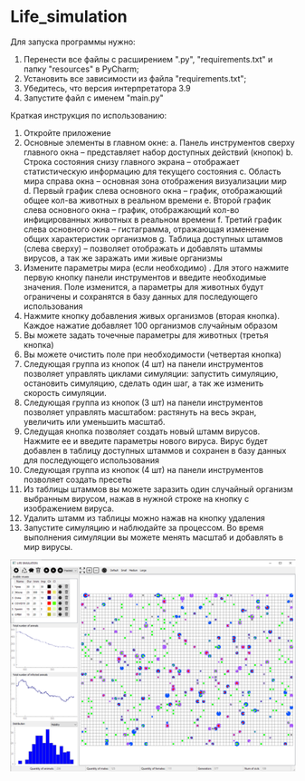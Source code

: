 # Life_simulation
Для запуска программы нужно:
  1. Перенести все файлы с расширением ".py", "requirements.txt" и папку "resources" в PyCharm;
  2. Установить все зависимости из файла "requirements.txt";
  3. Убедитесь, что версия интерпретатора 3.9
  4. Запустите файл с именем "main.py"
  
  
Краткая инструкция по использованию:
1.	Откройте приложение
2.	Основные элементы в главном окне:
	a.	Панель инструментов сверху главного окна – представляет набор доступных действий (кнопок)
	b.	Строка состояния снизу главного экрана – отображает статистическую информацию для текущего состояния
	c.	Область мира справа окна – основная зона отображения визуализации мир
	d.	Первый график слева основного окна – график, отображающий общее кол-ва животных в реальном времени
	e.	Второй график слева основного окна – график, отображающий кол-во инфицированных животных в реальном времени
  f.  Третий график слева основного окна – гистаграмма, отражающая изменение общих характеристик организмов
	g.	Таблица доступных штаммов (слева сверху) – позволяет отображать и добавлять штаммы вирусов, а так же заражать ими живые организмы
3.	Измените параметры мира (если необходимо) . Для этого нажмите первую кнопку панели инструментов и введите необходимые значения. Поле изменится, а параметры для животных будут ограничены и сохранятся в базу данных для последующего использования
4.	Нажмите кнопку добавления живых организмов (вторая кнопка). Каждое нажатие добавляет 100 организмов случайным образом
5.  Вы можете задать точечные параметры для животных (третья кнопка)
6.	Вы можете очистить поле при необходимости (четвертая кнопка)
7.	Следующая группа из кнопок (4 шт) на панели инструментов позволяет управлять циклами симуляции: запустить симуляцию, остановить симуляцию, сделать один шаг, а так же изменить скорость симуляции.
8.	Следующая группа из кнопок (3 шт) на панели инструментов позволяет управлять масштабом: растянуть на весь экран, увеличить или уменьшить масштаб.
9.	Следущая кнопка позволяет создать новый штамм вирусов. Нажмите ее и введите параметры нового вируса. Вирус будет добавлен в таблицу доступных штаммов и сохранен в базу данных для последующего использования
10. Следующая группа из кнопок (4 шт) на панели инструментов позволяет создать пресеты
11.	Из таблицы штаммов вы можете заразить один случайный организм выбранным вирусом, нажав в нужной строке на кнопку с изображением вируса.
12.	Удалить штамм из таблицы можно нажав на кнопку удаления
13.	Запустите симуляцию и наблюдайте за процессом. Во время выполнения симуляции вы можете менять масштаб и добавлять в мир вирусы.


![Предворительный просмотр программы](https://github.com/uplay1007/Life_simulation/blob/main/life_sim_scr.png)
